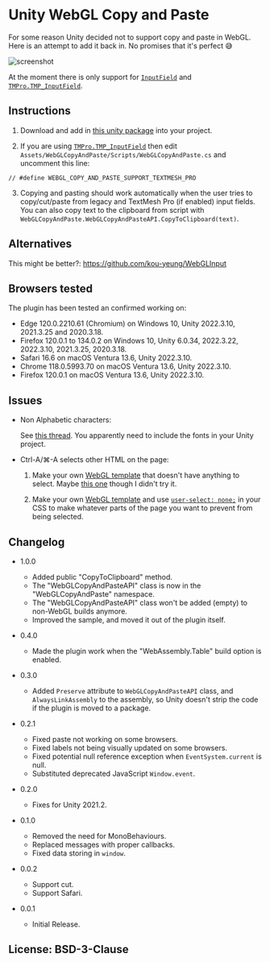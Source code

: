# Unity WebGL Copy and Paste

For some reason Unity decided not to support copy and paste in WebGL.
Here is an attempt to add it back in. No promises that it's perfect 😅

![screenshot](https://user-images.githubusercontent.com/234804/85267132-caa04900-b4af-11ea-821f-921cb7f02f34.gif)

At the moment there is only support for [`InputField`](https://docs.unity3d.com/2019.1/Documentation/Manual/script-InputField.html) and
[`TMPro.TMP_InputField`](https://docs.unity3d.com/Packages/com.unity.textmeshpro@2.1/api/TMPro.TMP_InputField.html).

## Instructions

1. Download and add in [this unity package](https://github.com/Trisibo/unity-webgl-copy-and-paste/releases/latest) into your project.

2. If you are using [`TMPro.TMP_InputField`](https://docs.unity3d.com/Packages/com.unity.textmeshpro@2.1/api/TMPro.TMP_InputField.html) then edit `Assets/WebGLCopyAndPaste/Scripts/WebGLCopyAndPaste.cs`
and uncomment this line:

```
// #define WEBGL_COPY_AND_PASTE_SUPPORT_TEXTMESH_PRO
```

3. Copying and pasting should work automatically when the user tries to copy/cut/paste from legacy and TextMesh Pro (if enabled) input fields. You can also copy text to the clipboard from script with `WebGLCopyAndPaste.WebGLCopyAndPasteAPI.CopyToClipboard(text)`.

## Alternatives

This might be better?: https://github.com/kou-yeung/WebGLInput

## Browsers tested

The plugin has been tested an confirmed working on:

* Edge 120.0.2210.61 (Chromium) on Windows 10, Unity 2022.3.10, 2021.3.25 and 2020.3.18.
* Firefox 120.0.1 to 134.0.2 on Windows 10, Unity 6.0.34, 2022.3.22, 2022.3.10, 2021.3.25, 2020.3.18.
* Safari 16.6 on macOS Ventura 13.6, Unity 2022.3.10.
* Chrome 118.0.5993.70 on macOS Ventura 13.6, Unity 2022.3.10.
* Firefox 120.0.1 on macOS Ventura 13.6, Unity 2022.3.10.

## Issues

* Non Alphabetic characters:

  See [this thread](https://forum.unity.com/threads/japanese-hiragana-characters-dont-work-in-webgl.356097/). 
  You apparently need to include the fonts in your Unity project.

* Ctrl-A/⌘-A selects other HTML on the page:

  1. Make your own [WebGL template](https://docs.unity3d.com/Manual/webgl-templates.html) that doesn't have
     anything to select. Maybe [this one](https://github.com/greggman/better-unity-webgl-template) though I
     didn't try it.

  2. Make your own [WebGL template](https://docs.unity3d.com/Manual/webgl-templates.html) and
     use [`user-select: none;`](https://developer.mozilla.org/en-US/docs/Web/CSS/user-select) in your CSS
     to make whatever parts of the page you want to prevent from being selected.

## Changelog

* 1.0.0
  * Added public "CopyToClipboard" method.
  * The "WebGLCopyAndPasteAPI" class is now in the "WebGLCopyAndPaste" namespace.
  * The "WebGLCopyAndPasteAPI" class won't be added (empty) to non-WebGL builds anymore.
  * Improved the sample, and moved it out of the plugin itself.

* 0.4.0
  * Made the plugin work when the "WebAssembly.Table" build option is enabled.

* 0.3.0
  * Added `Preserve` attribute to `WebGLCopyAndPasteAPI` class, and `AlwaysLinkAssembly` to the assembly, so Unity doesn't strip the code if the plugin is moved to a package.

* 0.2.1
  * Fixed paste not working on some browsers.
  * Fixed labels not being visually updated on some browsers.
  * Fixed potential null reference exception when `EventSystem.current` is null.
  * Substituted deprecated JavaScript `Window.event`.

* 0.2.0
  * Fixes for Unity 2021.2.

* 0.1.0
  * Removed the need for MonoBehaviours.
  * Replaced messages with proper callbacks.
  * Fixed data storing in `window`.

* 0.0.2
  * Support cut.
  * Support Safari.

* 0.0.1
  * Initial Release.

## License: BSD-3-Clause
